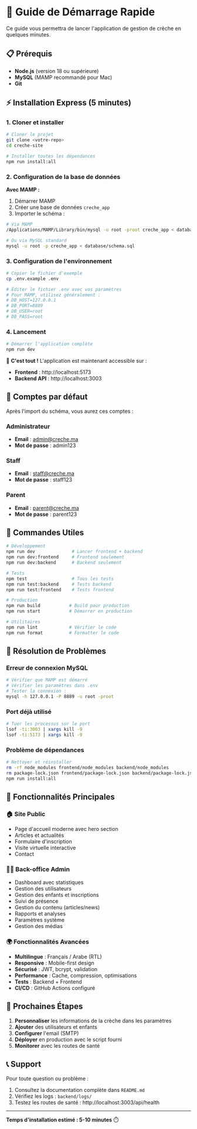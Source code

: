 # 🚀 Guide de Démarrage Rapide

Ce guide vous permettra de lancer l'application de gestion de crèche en quelques minutes.

## 📋 Prérequis

- **Node.js** (version 18 ou supérieure)
- **MySQL** (MAMP recommandé pour Mac)
- **Git**

## ⚡ Installation Express (5 minutes)

### 1. Cloner et installer

```bash
# Cloner le projet
git clone <votre-repo>
cd creche-site

# Installer toutes les dépendances
npm run install:all
```

### 2. Configuration de la base de données

**Avec MAMP :**
1. Démarrer MAMP
2. Créer une base de données `creche_app`
3. Importer le schéma :

```bash
# Via MAMP
/Applications/MAMP/Library/bin/mysql -u root -proot creche_app < database/schema.sql

# Ou via MySQL standard
mysql -u root -p creche_app < database/schema.sql
```

### 3. Configuration de l'environnement

```bash
# Copier le fichier d'exemple
cp .env.example .env

# Éditer le fichier .env avec vos paramètres
# Pour MAMP, utilisez généralement :
# DB_HOST=127.0.0.1
# DB_PORT=8889
# DB_USER=root
# DB_PASS=root
```

### 4. Lancement

```bash
# Démarrer l'application complète
npm run dev
```

🎉 **C'est tout !** L'application est maintenant accessible sur :
- **Frontend** : http://localhost:5173
- **Backend API** : http://localhost:3003

## 👤 Comptes par défaut

Après l'import du schéma, vous aurez ces comptes :

### Administrateur
- **Email** : admin@creche.ma
- **Mot de passe** : admin123

### Staff
- **Email** : staff@creche.ma  
- **Mot de passe** : staff123

### Parent
- **Email** : parent@creche.ma
- **Mot de passe** : parent123

## 🔧 Commandes Utiles

```bash
# Développement
npm run dev              # Lancer frontend + backend
npm run dev:frontend     # Frontend seulement
npm run dev:backend      # Backend seulement

# Tests
npm test                 # Tous les tests
npm run test:backend     # Tests backend
npm run test:frontend    # Tests frontend

# Production
npm run build           # Build pour production
npm run start           # Démarrer en production

# Utilitaires
npm run lint            # Vérifier le code
npm run format          # Formatter le code
```

## 🚨 Résolution de Problèmes

### Erreur de connexion MySQL
```bash
# Vérifier que MAMP est démarré
# Vérifier les paramètres dans .env
# Tester la connexion :
mysql -h 127.0.0.1 -P 8889 -u root -proot
```

### Port déjà utilisé
```bash
# Tuer les processus sur le port
lsof -ti:3003 | xargs kill -9
lsof -ti:5173 | xargs kill -9
```

### Problème de dépendances
```bash
# Nettoyer et réinstaller
rm -rf node_modules frontend/node_modules backend/node_modules
rm package-lock.json frontend/package-lock.json backend/package-lock.json
npm run install:all
```

## 📱 Fonctionnalités Principales

### 🏠 Site Public
- Page d'accueil moderne avec hero section
- Articles et actualités
- Formulaire d'inscription
- Visite virtuelle interactive
- Contact

### 👨‍💼 Back-office Admin
- Dashboard avec statistiques
- Gestion des utilisateurs
- Gestion des enfants et inscriptions
- Suivi de présence
- Gestion du contenu (articles/news)
- Rapports et analyses
- Paramètres système
- Gestion des médias

### 🌍 Fonctionnalités Avancées
- **Multilingue** : Français / Arabe (RTL)
- **Responsive** : Mobile-first design
- **Sécurisé** : JWT, bcrypt, validation
- **Performance** : Cache, compression, optimisations
- **Tests** : Backend + Frontend
- **CI/CD** : GitHub Actions configuré

## 🎯 Prochaines Étapes

1. **Personnaliser** les informations de la crèche dans les paramètres
2. **Ajouter** des utilisateurs et enfants
3. **Configurer** l'email (SMTP)
4. **Déployer** en production avec le script fourni
5. **Monitorer** avec les routes de santé

## 📞 Support

Pour toute question ou problème :
1. Consultez la documentation complète dans `README.md`
2. Vérifiez les logs : `backend/logs/`
3. Testez les routes de santé : http://localhost:3003/api/health

---

**Temps d'installation estimé : 5-10 minutes** ⏱️
